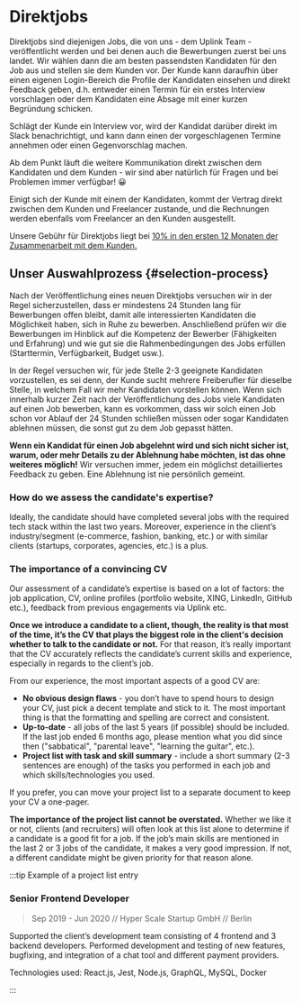 # Direktjobs

Direktjobs sind diejenigen Jobs, die von uns - dem Uplink Team - veröffentlicht werden und bei denen auch die Bewerbungen zuerst bei uns landet. Wir wählen dann die am besten passendsten Kandidaten für den Job aus und stellen sie dem Kunden vor. Der Kunde kann daraufhin über einen eigenen Login-Bereich die Profile der Kandidaten einsehen und direkt Feedback geben, d.h. entweder einen Termin für ein erstes Interview vorschlagen oder dem Kandidaten eine Absage mit einer kurzen Begründung schicken.

Schlägt der Kunde ein Interview vor, wird der Kandidat darüber direkt im Slack benachrichtigt, und kann dann einen der vorgeschlagenen Termine annehmen oder einen Gegenvorschlag machen.

Ab dem Punkt läuft die weitere Kommunikation direkt zwischen dem Kandidaten und dem Kunden - wir sind aber natürlich für Fragen und bei Problemen immer verfügbar! 😀

Einigt sich der Kunde mit einem der Kandidaten, kommt der Vertrag direkt zwischen dem Kunden und Freelancer zustande, und die Rechnungen werden ebenfalls vom Freelancer an den Kunden ausgestellt.

Unsere Gebühr für Direktjobs liegt bei [10% in den ersten 12 Monaten der Zusammenarbeit mit dem Kunden.](090-our-fee.md)

## Unser Auswahlprozess {#selection-process}

Nach der Veröffentlichung eines neuen Direktjobs versuchen wir in der Regel sicherzustellen, dass er mindestens 24 Stunden lang für Bewerbungen offen bleibt, damit alle interessierten Kandidaten die Möglichkeit haben, sich in Ruhe zu bewerben. Anschließend prüfen wir die Bewerbungen im Hinblick auf die Kompetenz der Bewerber (Fähigkeiten und Erfahrung) und wie gut sie die Rahmenbedingungen des Jobs erfüllen (Starttermin, Verfügbarkeit, Budget usw.).

In der Regel versuchen wir, für jede Stelle 2-3 geeignete Kandidaten vorzustellen, es sei denn, der Kunde sucht mehrere Freiberufler für dieselbe Stelle, in welchem Fall wir mehr Kandidaten vorstellen können. Wenn sich innerhalb kurzer Zeit nach der Veröffentlichung des Jobs viele Kandidaten auf einen Job bewerben, kann es vorkommen, dass wir solch einen Job schon vor Ablauf der 24 Stunden schließen müssen oder sogar Kandidaten ablehnen müssen, die sonst gut zu dem Job gepasst hätten.

**Wenn ein Kandidat für einen Job abgelehnt wird und sich nicht sicher ist, warum, oder mehr Details zu der Ablehnung habe möchten, ist das ohne weiteres möglich!** Wir versuchen immer, jedem ein möglichst detailliertes Feedback zu geben. Eine Ablehnung ist nie persönlich gemeint.

### How do we assess the candidate's expertise?

Ideally, the candidate should have completed several jobs with the required tech stack within the last two years. Moreover, experience in the client’s industry/segment (e-commerce, fashion, banking, etc.) or with similar clients (startups, corporates, agencies, etc.) is a plus.

### The importance of a convincing CV

Our assessment of a candidate’s expertise is based on a lot of factors: the job application, CV, online profiles (portfolio website, XING, LinkedIn, GitHub etc.), feedback from previous engagements via Uplink etc.

**Once we introduce a candidate to a client, though, the reality is that most of the time, it’s the CV that plays the biggest role in the client's decision whether to talk to the candidate or not.** For that reason, it’s really important that the CV accurately reflects the candidate’s current skills and experience, especially in regards to the client’s job.

From our experience, the most important aspects of a good CV are:

* **No obvious design flaws** - you don’t have to spend hours to design your CV, just pick a decent template and stick to it. The most important thing is that the formatting and spelling are correct and consistent.
* **Up-to-date** - all jobs of the last 5 years (if possible) should be included. If the last job ended 6 months ago, please mention what you did since then ("sabbatical", "parental leave", "learning the guitar", etc.).
* **Project list with task and skill summary** - include a short summary (2-3 sentences are enough) of the tasks you performed in each job and which skills/technologies you used.

If you prefer, you can move your project list to a separate document to keep your CV a one-pager.

**The importance of the project list cannot be overstated.** Whether we like it or not, clients (and recruiters) will often look at this list alone to determine if a candidate is a good fit for a job. If the job’s main skills are mentioned in the last 2 or 3 jobs of the candidate, it makes a very good impression. If not, a different candidate might be given priority for that reason alone.

:::tip Example of a project list entry

### Senior Frontend Developer

> Sep 2019 - Jun 2020 // Hyper Scale Startup GmbH // Berlin

Supported the client’s development team consisting of 4 frontend and 3 backend developers. Performed development and testing of new features, bugfixing, and integration of a chat tool and different payment providers.

Technologies used: React.js, Jest, Node.js, GraphQL, MySQL, Docker

:::
